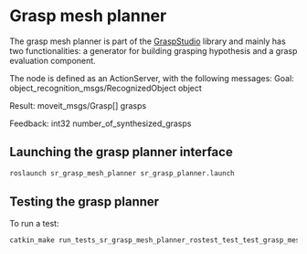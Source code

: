 # Grasp mesh planner

The grasp mesh planner is part of the [GraspStudio](http://sourceforge.net/p/simox/wiki/GraspStudio/) library and mainly has two functionalities: a generator for building grasping hypothesis and a grasp evaluation component.

The node is defined as an ActionServer, with the following messages:
Goal:
object_recognition_msgs/RecognizedObject object

Result:
moveit_msgs/Grasp[] grasps

Feedback:
int32 number_of_synthesized_grasps


## Launching the grasp planner interface
```bash
roslaunch sr_grasp_mesh_planner sr_grasp_planner.launch 
```

## Testing the grasp planner
To run a test:
```bash
catkin_make run_tests_sr_grasp_mesh_planner_rostest_test_test_grasp_mesh_planner.test 
```




